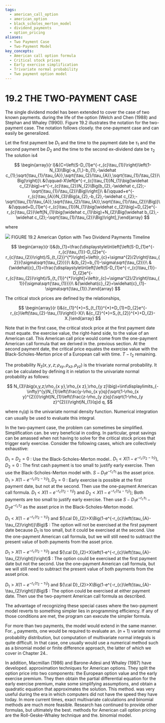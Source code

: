 ```yaml
---
tags:
  - american_call_option
  - american_option
  - black_scholes_merton_model
  - dividend_payments
  - option_pricing
aliases:
  - Two Payment Case
  - Two-Payment Model
key_concepts:
  - American call option formula
  - Critical stock prices
  - Early exercise simplification
  - Trivariate normal probability
  - Two payment option model
---
```


# 19.2 THE TWO-PAYMENT CASE

The single dividend model has been extended to cover the case of two known payments.
during the life of the option (Welch and Chen (1988) and Stephan and Whaley (1990)).
Figure 19.2 illustrates the notation for the two-payment case. The notation follows closely.
the one-payment case and can easily be generalized.

Let the first payment be $D_{1}$ and the time to the payment date be $\tau_{1}$ and the second payment be $D_{2}$ and the time to the second ex-dividend date be $\tau_{2}$ The solution is4

$$
\begin{array}{r l}&{C=\left(S-D_{1}e^{-r_{c}\tau_{1}}\right)\left(1-N_{3}\Big(-a_{1,}-b_{1},-\widehat c_{1};\sqrt{\tau_{1}/\tau_{A}},\sqrt{\tau_{2}/\tau_{A}},\sqrt{\tau_{1}/\tau_{2}}\Big)\right)}\ &{\qquad-X\left[e^{-r_{c}\tau_{1}}N_{1}\big(\widehat c_{2}\big)+e^{-r_{c}\tau_{2}}N_{2}\Big(b_{2},-\widehat c_{2};-\sqrt{\tau_{1}/\tau_{2}}\Big)\right]}\ &{\qquad+e^{-r_{c}\tau_{A}}N_{3}\Big(a_{2},-b_{2},-\widehat c_{2};-\sqrt{\tau_{1}/\tau_{A}},\sqrt{\tau_{2}/\tau_{A}},\sqrt{\tau_{1}/\tau_{2}}\Big)}\ &{\qquad+D_{1}e^{-r_{c}\tau_{1}}N_{1}\big(\widehat c_{2}\big)+D_{2}e^{-r_{c}\tau_{2}}\left[N_{1}\big(\widehat c_{1}\big)+N_{2}\Big(\widehat b_{2},-\widehat c_{2};-\sqrt{\tau_{1}/\tau_{2}}\Big)\right],}\end{array}
$$

where

![](41d92110a5aea1c81ffa5cc562871b1ef272dd101eeefb951759caa68116ec42.jpg)
FIGURE 19.2  American Option with Two Dividend Payments Timeline

$$
\begin{array}{r l}&{b_{1}=\frac{\displaystyle\ln\left[\left(S-D_{1}e^{-r_{c}\tau_{1}}-D_{2}e^{-r_{c}\tau_{2}}\right)/S_{t_{2}}^{*}\right]+\left(r_{c}+\sigma^{2}/2\right)\tau_{2}}{\sigma\sqrt{\tau_{2}}}}\ &{b_{2}=b_{1}-\sigma\sqrt{\tau_{2}}}\ &{\widehat{c}_{1}=\frac{\displaystyle\ln\left[\left(S-D_{1}e^{-r_{c}\tau_{1}}-D_{2}e^{-r_{c}\tau_{2}}\right)/S_{t_{1}}^{*}\right]+\left(r_{c}+\sigma^{2}/2\right)\tau_{1}}{\sigma\sqrt{\tau_{1}}}}\ &{\widehat{c}_{2}=\widehat{c}_{1}-\sigma\sqrt{\tau_{1}}.}\end{array}
$$

The critical stock prices are defined by the relationships,

$$
\begin{array}{r l}&{c_{1}^{*}=S_{t_{1}}^{*}+D_{1}+D_{2}e^{-r_{c}\left(\tau_{2}-\tau_{1}\right)}-X}\ &{c_{2}^{*}=S_{t_{2}}^{*}+D_{2}-X.}\end{array}
$$

Note that in the first case, the critical stock price at the first payment date must equate. the exercise value, the right-hand side, to the value of an American call. This American call price would come from the one-payment American call formula that we derived in the. previous section. At the second payment date, the critical price equates the exercise value with the Black-Scholes-Merton price of a European call with time. $T-t_{2}$ remaining.

The probability $N_{3}{\left(x,y,z;\rho_{x y},\rho_{x z},\rho_{y z}\right)}$ is the trivariate normal probability. It can be calculated by defining it in relation to the univariate normal probability as follows:

$$
N_{3}\big(x,y,z;\rho_{x y},\rho_{x z},\rho_{y z}\big)=\int\displaylimits_{-\infty}^{y}N_{1}\left(\frac{y-\rho_{x y}q}{\sqrt{1-\rho_{x y}^{2}}}\right)N_{1}\left(\frac{z-\rho_{y z}q}{\sqrt{1-\rho_{y z}^{2}}}\right)N_{1}(q)d q,
$$

where $n_{1}(q)$ is the univariate normal density function. Numerical integration can usually be used to evaluate this integral.

In the two-payment case, the problem can sometimes be simplified. Simplification can. be very beneficial in coding. In particular, great savings can be amassed when not having to solve for the critical stock prices that trigger early exercise. Consider the following cases, which are collectively exhaustive:

$D_{1}=D_{2}=0$ : Use the Black-Scholes-Merton model..
$D_{1}<X\Big(1-e^{-r_{c}\left(\tau_{2}-\tau_{1}\right)}\Big),D_{2}=0$ : The first cash payment is too small to justify early exercise. Then use the Black-Scholes-Merton model with. $S-D_{1}e^{-r_{c}\tau_{1}}$ as the asset price.
$D_{1}>X\Big(1-e^{-r_{c}\left(\tau_{2}-\tau_{1}\right)}\Big),D_{2}=0$ : Early exercise is possible at the first payment date, but not at the second. Then use the one-payment American call formula.
$D_{1}<X\left(1-e^{-r_{c}\left(\tau_{2}-\tau_{1}\right)}\right)$ and $D_{2}<X\left(1-e^{-r_{c}\left(\tau_{A}-\tau_{2}\right)}\right);$ Both payments are too small to justify early exercise. Then use $S-D_{1}e^{-r_{c}\tau_{1}}-D_{2}e^{-r_{c}\tau_{2}}$ as the asset price in the Black-Scholes-Merton model.

$D_{1}<X\Big(1-e^{-r_{c}\left(\tau_{2}-\tau_{1}\right)}\Big)$ and ${\cal D}_{2}>X\Big(1-e^{-r_{c}\left(\tau_{A}-\tau_{2}\right)}\Big)$ : The option will not be exercised at the first payment date because $D_{1}$ is too small, but it could be exercised at the second. Use the one-payment American call formula, but we will still need to subtract the present value of both payments from the asset price.

$D_{1}>X\left(1-e^{-r_{c}\left(\tau_{2}-\tau_{1}\right)}\right)$ and ${\cal D}_{2}<X\left(1-e^{-r_{c}\left(\tau_{A}-\tau_{2}\right)}\right)$ : The option could be exercised at the first payment date but not the second. Use the one-payment American call formula, but we will still need to subtract the present value of both payments from the asset price.

$D_{1}>X\left(1-e^{-r_{c}\left(\tau_{2}-\tau_{1}\right)}\right)$ and ${\cal D}_{2}>X\Big(1-e^{-r_{c}\left(\tau_{A}-\tau_{2}\right)}\Big)$ : The option could be exercised at either payment date. Then use the two-payment American call formula as described.

The advantage of recognizing these special cases where the two-payment model reverts to something simpler lies in programming efficiency. If any of those conditions are met, the program can execute the simpler formula.

For more than two payments, the model would extend in the same manner. For. $_n$ payments, one would be required to evaluate an. $(n+1)$ variate normal probability distribution, but computation of multivariate normal integrals is quite difficult. In that case, one usually would use a numerical method such as a binomial model or finite difference approach, the latter of which we cover in Chapter 24..

In addition, Macmillan (1986) and Barone-Adesi and Whaley (1987) have developed. approximation techniques for American options. They split the option price into two components: the European option value and the early exercise premium. They then obtain the partial differential equation for the early exercise premium, make some simplifying assumptions, and obtain a quadratic equation that approximates the solution. This method. was very useful during the era in which computers did not have the speed they have today. In more current times, exact multivariate calculations and binomial methods are much more feasible. Research has continued to provide other formulas, but ultimately the best. methods for American call option pricing are the Roll-Geske-Whaley technique and the. binomial model.
